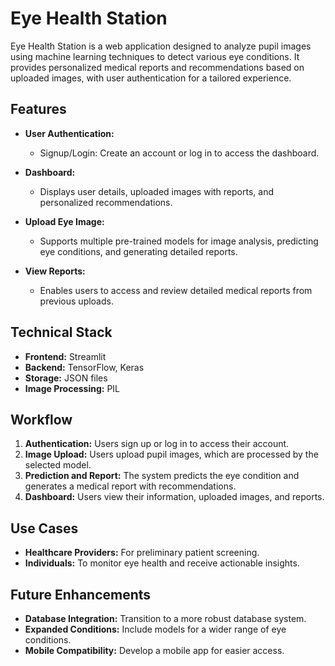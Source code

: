 # Eye Health Station

Eye Health Station is a web application designed to analyze pupil images using machine learning techniques to detect various eye conditions. It provides personalized medical reports and recommendations based on uploaded images, with user authentication for a tailored experience.

## Features

- **User Authentication:**
  - Signup/Login: Create an account or log in to access the dashboard.
  
- **Dashboard:**
  - Displays user details, uploaded images with reports, and personalized recommendations.
  
- **Upload Eye Image:**
  - Supports multiple pre-trained models for image analysis, predicting eye conditions, and generating detailed reports.

- **View Reports:**
  - Enables users to access and review detailed medical reports from previous uploads.

## Technical Stack

- **Frontend:** Streamlit
- **Backend:** TensorFlow, Keras
- **Storage:** JSON files
- **Image Processing:** PIL

## Workflow

1. **Authentication:** Users sign up or log in to access their account.
2. **Image Upload:** Users upload pupil images, which are processed by the selected model.
3. **Prediction and Report:** The system predicts the eye condition and generates a medical report with recommendations.
4. **Dashboard:** Users view their information, uploaded images, and reports.

## Use Cases

- **Healthcare Providers:** For preliminary patient screening.
- **Individuals:** To monitor eye health and receive actionable insights.

## Future Enhancements

- **Database Integration:** Transition to a more robust database system.
- **Expanded Conditions:** Include models for a wider range of eye conditions.
- **Mobile Compatibility:** Develop a mobile app for easier access.

